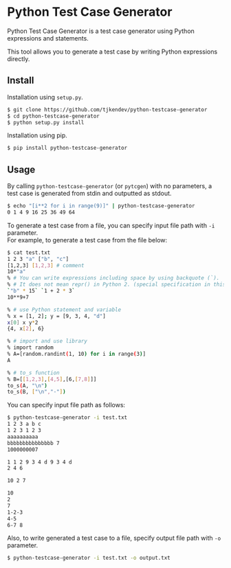 Python Test Case Generator
====

Python Test Case Generator is a test case generator using Python expressions and statements.

This tool allows you to generate a test case by writing Python expressions directly.

## Install

Installation using `setup.py`.
```sh
$ git clone https://github.com/tjkendev/python-testcase-generator
$ cd python-testcase-generator
$ python setup.py install
```
Installation using pip.
```sh
$ pip install python-testcase-generator
```

## Usage

By calling `python-testcase-generator` (or `pytcgen`) with no parameters, a test case is generated from stdin
and outputted as stdout.
```sh
$ echo "[i**2 for i in range(9)]" | python-testcase-generator
0 1 4 9 16 25 36 49 64
```

To generate a test case from a file, you can specify input file path with `-i` parameter.  
For example, to generate a test case from the file below:
```sh
$ cat test.txt
1 2 3 "a" ["b", "c"]
[1,2,3] [1,2,3] # comment
10*"a"
% # You can write expressions including space by using backquote (`).
% # It does not mean repr() in Python 2. (special specification in this tool)
`"b" * 15` `1 + 2 * 3`
10**9+7

% # use Python statement and variable
% x = [1, 2]; y = [9, 3, 4, "d"]
x[0] x y*2
{4, x[2], 6}

% # import and use library
% import random
% A=[random.randint(1, 10) for i in range(3)]
A

% # to_s function
% B=[[1,2,3],[4,5],[6,[7,8]]]
to_s(A, "\n")
to_s(B, ["\n","-"])
```

You can specify input file path as follows:
```sh
$ python-testcase-generator -i test.txt
1 2 3 a b c
1 2 3 1 2 3
aaaaaaaaaa
bbbbbbbbbbbbbbb 7
1000000007

1 1 2 9 3 4 d 9 3 4 d
2 4 6

10 2 7

10
2
7
1-2-3
4-5
6-7 8
```

Also, to write generated a test case to a file, specify output file path with `-o` parameter.
```sh
$ python-testcase-generator -i test.txt -o output.txt
```
